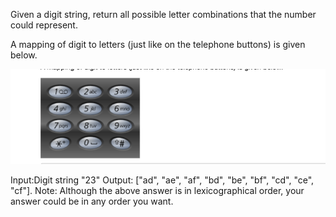 Given a digit string, return all possible letter combinations that the number could represent.

A mapping of digit to letters (just like on the telephone buttons) is given below.

![](pic.png)

Input:Digit string "23"
Output: ["ad", "ae", "af", "bd", "be", "bf", "cd", "ce", "cf"].
Note:
Although the above answer is in lexicographical order, your answer could be in any order you want.